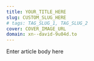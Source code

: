 ```yaml
---
title: YOUR_TITLE_HERE
slug: CUSTOM_SLUG_HERE
# tags: TAG_SLUG_1, TAG_SLUG_2
cover: COVER_IMAGE_URL
domain: xn--david-9u04d.to
---
```


Enter article body here
